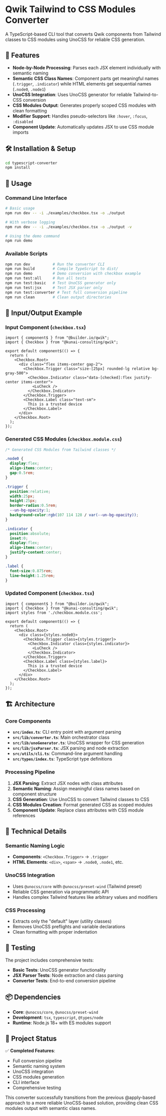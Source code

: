 # Qwik Tailwind to CSS Modules Converter

A TypeScript-based CLI tool that converts Qwik components from Tailwind classes to CSS modules using UnoCSS for reliable CSS generation.

## 🚀 Features

- **Node-by-Node Processing**: Parses each JSX element individually with semantic naming
- **Semantic CSS Class Names**: Component parts get meaningful names (`.trigger`, `.indicator`) while HTML elements get sequential names (`.node0`, `.node1`)
- **UnoCSS Integration**: Uses UnoCSS generator for reliable Tailwind-to-CSS conversion
- **CSS Modules Output**: Generates properly scoped CSS modules with clean formatting
- **Modifier Support**: Handles pseudo-selectors like `:hover`, `:focus`, `:disabled` 
- **Component Update**: Automatically updates JSX to use CSS module imports

## 🛠️ Installation & Setup

```bash
cd typescript-converter
npm install
```

## 📖 Usage

### Command Line Interface

```bash
# Basic usage
npm run dev -- -i ./examples/checkbox.tsx -o ./output

# With verbose logging
npm run dev -- -i ./examples/checkbox.tsx -o ./output -v

# Using the demo command
npm run demo
```

### Available Scripts

```bash
npm run dev          # Run the converter CLI
npm run build        # Compile TypeScript to dist/
npm run demo         # Demo conversion with checkbox example
npm run test:all     # Run all tests
npm run test:basic   # Test UnoCSS generator only
npm run test:jsx     # Test JSX parser only  
npm run test:converter # Test full conversion pipeline
npm run clean        # Clean output directories
```

## 📁 Input/Output Example

### Input Component (`checkbox.tsx`)
```tsx
import { component$ } from "@builder.io/qwik";
import { Checkbox } from "@kunai-consulting/qwik";

export default component$(() => {
  return (
    <Checkbox.Root>
      <div class="flex items-center gap-2">
        <Checkbox.Trigger class="size-[25px] rounded-lg relative bg-gray-500">
          <Checkbox.Indicator class="data-[checked]:flex justify-center items-center">
            <LuCheck />
          </Checkbox.Indicator>
        </Checkbox.Trigger>
        <Checkbox.Label class="text-sm">
          This is a trusted device
        </Checkbox.Label>
      </div>
    </Checkbox.Root>
  );
});
```

### Generated CSS Modules (`checkbox.module.css`)
```css
/* Generated CSS Modules from Tailwind classes */

.node0 {
  display:flex;
  align-items:center;
  gap:0.5rem;
}

.trigger {
  position:relative;
  width:25px;
  height:25px;
  border-radius:0.5rem;
  --un-bg-opacity:1;
  background-color:rgb(107 114 128 / var(--un-bg-opacity));
}

.indicator {
  position:absolute;
  inset:0;
  display:flex;
  align-items:center;
  justify-content:center;
}

.label {
  font-size:0.875rem;
  line-height:1.25rem;
}
```

### Updated Component (`checkbox.tsx`)
```tsx
import { component$ } from "@builder.io/qwik";
import { Checkbox } from "@kunai-consulting/qwik";
import styles from './checkbox.module.css';

export default component$(() => {
  return (
    <Checkbox.Root>
      <div class={styles.node0}>
        <Checkbox.Trigger class={styles.trigger}>
          <Checkbox.Indicator class={styles.indicator}>
            <LuCheck />
          </Checkbox.Indicator>
        </Checkbox.Trigger>
        <Checkbox.Label class={styles.label}>
          This is a trusted device
        </Checkbox.Label>
      </div>
    </Checkbox.Root>
  );
});
```

## 🏗️ Architecture

### Core Components

- **`src/index.ts`**: CLI entry point with argument parsing
- **`src/lib/converter.ts`**: Main orchestrator class
- **`src/lib/unoGenerator.ts`**: UnoCSS wrapper for CSS generation
- **`src/lib/jsxParser.ts`**: JSX parsing and node extraction
- **`src/utils/cli.ts`**: Command-line argument handling
- **`src/types/index.ts`**: TypeScript type definitions

### Processing Pipeline

1. **JSX Parsing**: Extract JSX nodes with class attributes
2. **Semantic Naming**: Assign meaningful class names based on component structure
3. **CSS Generation**: Use UnoCSS to convert Tailwind classes to CSS
4. **CSS Modules Creation**: Format generated CSS as scoped modules
5. **Component Update**: Replace class attributes with CSS module references

## 🔧 Technical Details

### Semantic Naming Logic
- **Components**: `<Checkbox.Trigger>` → `.trigger`
- **HTML Elements**: `<div>`, `<span>` → `.node0`, `.node1`, etc.

### UnoCSS Integration
- Uses `@unocss/core` with `@unocss/preset-wind` (Tailwind preset)
- Reliable CSS generation via programmatic API
- Handles complex Tailwind features like arbitrary values and modifiers

### CSS Processing
- Extracts only the "default" layer (utility classes)
- Removes UnoCSS preflights and variable declarations
- Clean formatting with proper indentation

## 🧪 Testing

The project includes comprehensive tests:

- **Basic Tests**: UnoCSS generator functionality
- **JSX Parser Tests**: Node extraction and class parsing
- **Converter Tests**: End-to-end conversion pipeline

## 📦 Dependencies

- **Core**: `@unocss/core`, `@unocss/preset-wind`
- **Development**: `tsx`, `typescript`, `@types/node`
- **Runtime**: Node.js 18+ with ES modules support

## 🎯 Project Status

✅ **Completed Features**:
- Full conversion pipeline
- Semantic naming system
- UnoCSS integration
- CSS modules generation
- CLI interface
- Comprehensive testing

This converter successfully transitions from the previous @apply-based approach to a more reliable UnoCSS-based solution, providing clean CSS modules output with semantic class names. 